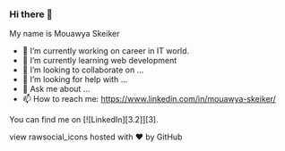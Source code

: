 ### Hi there 👋
My name is Mouawya Skeiker


- 🔭 I’m currently working on career in IT world.
- 🌱 I’m currently learning web development 
- 👯 I’m looking to collaborate on ...
- 🤔 I’m looking for help with ...
- 💬 Ask me about ...
- 📫 How to reach me: https://www.linkedin.com/in/mouawya-skeiker/


<!-- Actual text -->

You can find me on [![LinkedIn][3.2]][3].

<!-- Icons -->


[2.2]: https://raw.githubusercontent.com/MartinHeinz/MartinHeinz/master/linkedin-3-16.png (LinkedIn icon without padding)

<!-- Links to your social media accounts -->


[2]: https://www.linkedin.com/in/mouawya-skeiker/
view rawsocial_icons hosted with ❤ by GitHub
